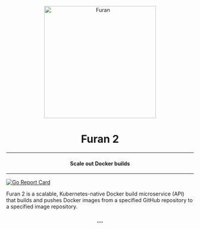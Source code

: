 <p align="center">
<img with="304" height="300" src="https://s3-us-west-2.amazonaws.com/s.cdpn.io/12437/furan_icon.svg" alt="Furan" />
</p>
<h1 align="center">Furan 2</h1>

-----

<h4 align="center">Scale out Docker builds</h4>

-----

[![Go Report Card](https://goreportcard.com/badge/github.com/dollarshaveclub/furan)](https://goreportcard.com/report/github.com/dollarshaveclub/furan)

Furan 2 is a scalable, Kubernetes-native Docker build microservice (API) that builds and pushes Docker images from a specified GitHub repository to a specified image repository.

<h3 align="center">&middot;&middot;&middot;</h3>
